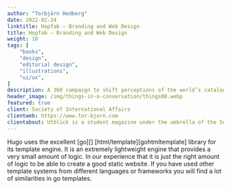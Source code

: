 ```yaml
---
author: "Torbjörn Hedberg"
date: 2022-02-24
linktitle: Hopfab — Branding and Web Design
title: Hopfab — Branding and Web Design
weight: 10
tags: [
    "books",
    "design",
    "editorial design",
    "illustrations",
    "ui/ux",
]
description: A 360 campaign to shift perceptions of the world’s catalogue of ideas.
header_image: /img/things-in-a-conversation/things08.webp
featured: true
client: Society of International Affairs
clientweb: https://www.tor-bjorn.com
clientabout: Utblick is a student magazine under the umbrella of the Society of International Affairs in Gothenburg (Utrikespolitiska Föreningen), but we write for everyone, in and beyond Gothenburg, who are interested in international politics. The society is party politically and religiously unaffiliated and the main goal is to question and debate. We are however not afraid of taking a political stance in relation to human rights as has been declared by the UN declaration of human rights, as well as specifically the rights of women, LGBT, and BIPOC to be respected.
---
```


Hugo uses the excellent [go][] [html/template][gohtmltemplate] library for
its template engine. It is an extremely lightweight engine that provides a very
small amount of logic. In our experience that it is just the right amount of
logic to be able to create a good static website. If you have used other
template systems from different languages or frameworks you will find a lot of
similarities in go templates.

